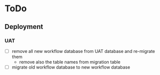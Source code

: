 # ToDo

## Deployment

### UAT
- [ ] remove all new workflow database from UAT database and re-migrate them
    - remove also the table names from migration table
- [ ] migrate old workflow database to new workflow database

